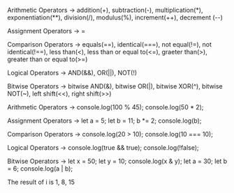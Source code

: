 <!-- Question 1 -->
Arithmetic Operators -> addition(+), subtraction(-), multiplication(*), exponentiation(**), division(/), modulus(%), increment(++), decrement (--)

Assignment Operators -> =

Comparison Operators -> equals(==), identical(===), not equal(!=), not identical(!==), less than(<), less than or equal to(<=), graeter than(>), greater than or equal to(>=)

Logical Operators -> AND(&&), OR(||), NOT(!)

Bitwise Operators -> bitwise AND(&), bitwise OR(|), bitwise XOR(^), bitwise NOT(~), left shift(<<), right shift(>>)

<!-- Question 2 -->
Arithmetic Operators -> console.log(100 % 45); <!--modulus-->
                        console.log(50 * 2); <!--multiplication--> 

Assignment Operators -> let a = 5; <!--assignment-->
                        let b = 11; <!--multiplication assignment-->
                        b *= 2; 
                        console.log(b);

Comparison Operators -> console.log(20 > 10); <!--greater than-->
                        console.log(10 === 10); <!--identical-->

Logical Operators -> console.log(true && true); <!--AND-->
                     console.log(!false); <!--NOT-->

Bitwise Operators -> let x = 50; <!--bitwise AND-->
                     let y = 10;
                     console.log(x & y); 
                     let a = 30; <!--bitwise OR-->
                     let b = 6; 
                     console.log(a | b); 

<!-- Question 4 -->
The result of i is 1, 8, 15

                    
